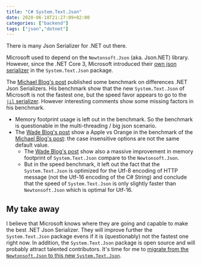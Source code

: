 ```yaml
---
title: "C# System.Text.Json"
date: 2020-06-18T21:27:09+02:00
categories: ["backend"]
tags: ["json","dotnet"]
---
```


There is many Json Serializer for .NET out there.

Microsoft used to depend on the `Newtonsoft.Json` (aka. Json.NET) library. However, since the .NET Core 3, Microsoft introduced their [own json serializer](https://devblogs.microsoft.com/dotnet/try-the-new-system-text-json-apis/) in the `System.Text.Json` package.

The [Michael Blog's post] published some benchmark on differences .NET Json Serializers.
His benchmark show that the new `System.Text.Json` of Microsoft is not the fastest one, but the speed favor appears to go to the [`jil` serializer](https://github.com/kevin-montrose/Jil).
However interesting comments show some missing factors in his benchmark.

* Memory footprint usage is left out in the benchmark. So the benchmark is questionable in the multi-threading / big json scenario.
* The [Wade Blog's post] show a Apple vs Orange in the benchmark of the [Michael Blog's post]: the case insensitive options are not the same default value.
  * The [Wade Blog's post] show also a massive improvement in memory footprint of `System.Text.Json` compare to the `Newtonsoft.Json`.
  * But in the speed benchmark, it left out the fact that the `System.Text.Json` is optimized for the Utf-8 encoding of HTTP message (not the Utf-16 encoding of the C# String) and conclude that the speed of `System.Text.Json` is only slightly faster than `Newtonsoft.Json` which is optimal for Utf-16.

## My take away

I believe that Microsoft knows where they are going and capable to make the best .NET Json Serializer. They will improve further the `System.Text.Json` package evens if it is (questionably) not the fastest one right now. In addition, the `System.Text.Json` package is open source and will probably attract talented contributors. It's time for me to [migrate from the `Newtonsoft.Json` to this new `System.Text.Json`](https://docs.microsoft.com/en-us/dotnet/standard/serialization/system-text-json-migrate-from-newtonsoft-how-to).

[Michael Blog's post]: https://michaelscodingspot.com/the-battle-of-c-to-json-serializers-in-net-core-3/
[Wade Blog's post]: https://dotnetcoretutorials.com/2020/01/25/what-those-benchmarks-of-system-text-json-dont-mention/